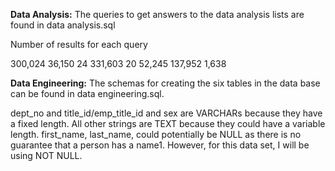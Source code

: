 **Data Analysis:**
The queries to get answers to the data analysis lists are found in data analysis.sql

Number of results for each query

300,024
36,150
24
331,603
20
52,245
137,952
1,638

**Data Engineering:**
The schemas for creating the six tables in the data base can be found in data engineering.sql.

dept_no and title_id/emp_title_id and sex are VARCHARs because they have a fixed length.
All other strings are TEXT because they could have a variable length.
first_name, last_name, could potentially be NULL as there is no guarantee that a person has a name1. However, for this data set, I will be using NOT NULL.
